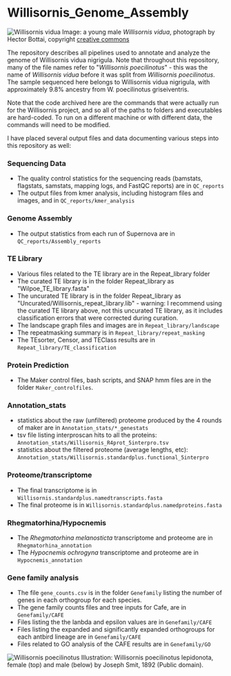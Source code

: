 # Willisornis_Genome_Assembly
![Willisornis vidua](https://upload.wikimedia.org/wikipedia/commons/2/24/Willisornis_vidua_-_Xingu_scale-back_antbird_%28young_male%29.jpg)
Image: a young male *Willisornis vidua*, photograph by Hector Bottai, copyright [creative commons](https://creativecommons.org/licenses/by-sa/4.0/deed.en)

The repository describes all pipelines used to annotate and analyze the genome of Willisornis vidua nigrigula.
Note that throughout this repository, many of the file names refer to "*Willisornis poecilinotus*" - this was the name of *Willisornis vidua* before it was split from *Willisornis poecilinotus*. The sample sequenced here belongs to Willisornis vidua nigrigula, with approximately 9.8% ancestry from W. poecilinotus griseiventris.

Note that the code archived here are the commands that were actually run for the Willisornis project, and so all of the paths to folders and executables are hard-coded. To run on a different machine or with different data, the commands will need to be modified. 

I have placed several output files and data documenting various steps into this repository as well:

### Sequencing Data
* The quality control statistics for the sequencing reads (bamstats, flagstats, samstats, mapping logs, and FastQC reports) are in `QC_reports`
* The output files from kmer analysis, including histogram files and images, and in `QC_reports/kmer_analysis`

### Genome Assembly
* The output statistics from each run of Supernova are in `QC_reports/Assembly_reports`

### TE Library
* Various files related to the TE library are in the Repeat_library folder
* The curated TE library is in the folder Repeat_library as "Wilpoe_TE_library.fasta"
* The uncurated TE library is in the folder Repeat_library as "Uncurated/Willisornis_repeat_library.lib" - warning: I recommend using the curated TE library above, not this uncurated TE library, as it includes classification errors that were corrected during curation.
* The landscape graph files and images are in `Repeat_library/landscape`
* The repeatmasking summary is in `Repeat_library/repeat_masking`
* The TEsorter, Censor, and TEClass results are in `Repeat_library/TE_classification`

### Protein Prediction
* The Maker control files, bash scripts, and SNAP hmm files are in the folder `Maker_controlfiles`.

### Annotation_stats
* statistics about the raw (unfiltered) proteome produced by the 4 rounds of maker are in `Annotation_stats/*_genestats`
* tsv file listing interproscan hits to all the proteins: `Annotation_stats/Willisornis_R4prot_5interpro.tsv`
* statistics about the filtered proteome (average lengths, etc): `Annotation_stats/Willisornis.standardplus.functional_5interpro`

### Proteome/transcriptome
* The final transcriptome is in `Willisornis.standardplus.namedtranscripts.fasta`
* The final proteome is in `Willisornis.standardplus.namedproteins.fasta`

### Rhegmatorhina/Hypocnemis
* The *Rhegmatorhina melanosticta* transcriptome and proteome are in `Rhegmatorhina_annotation`
* The *Hypocnemis ochrogyna* transcriptome and proteome are in `Hypocnemis_annotation`

### Gene family analysis
* The file `gene_counts.csv` is in the folder `Genefamily` listing the number of genes in each orthogroup for each species.
* The gene family counts files and tree inputs for Cafe, are in `Genefamily/CAFE`
* Files listing the the lanbda and epsilon values are in `Genefamily/CAFE`
* Files listing the expanded and significantly expanded orthogroups for each antbird lineage are in `Genefamily/CAFE`
* Files related to GO analysis of the CAFE results are in `Genefamily/GO`

![Willisornis poecilinotus](https://upload.wikimedia.org/wikipedia/commons/1/1b/HypocnemisLepidonotaSmit.jpg)
Illustration: Willisornis poecilinotus lepidonota, female (top) and male (below) by Joseph Smit, 1892 (Public domain).